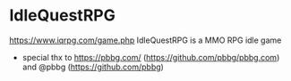 # IdleQuestRPG
  https://www.iqrpg.com/game.php
  IdleQuestRPG is a MMO RPG idle game
  
  - special thx to https://pbbg.com/ (https://github.com/pbbg/pbbg.com) and @pbbg (https://github.com/pbbg)
  
